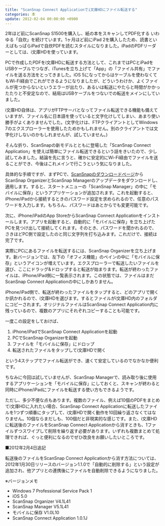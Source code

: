 ```yaml
---
title: "ScanSnap Connect Applicationでi文庫HDにファイル転送する"
categories: 本
update: 2012-02-04 00:00:00 +0900
---
```


2年ほど前にScanSnap S1500を購入し、紙の本をスキャンしてPDF化する いわゆる「自炊」を続けています。1ヶ月ほど前にiPad 2を購入したため、読書といえばもっぱらiPadで自炊PDFを読むスタイルになりました。iPadのPDFリーダーとしては、i文庫HDを使っています。

PCで作成したPDFをi文庫HDに転送する方法として、これまではPCとiPadをUSBケーブルでつなぎ、iTunesを立ち上げて「App」の「ファイル共有」でファイルを送る方法をとってきました。iOS 5になってからはケーブルを使わなくてもWi-Fi経由でこれができるようになりましたが、どういうわけか、よくファイルが見つからないというエラーが出たり、あるいは転送にやたらと時間がかかったたりと不安定なので、結局はUSBケーブルをつないでの転送をメインにしていました。

i文庫HD自体は、アプリがFTPサーバとなってファイル転送できる機能も備えていますが、ファイル名に日本語を使っていると文字化けしてしまい、あまり使い勝手がよくありませんでした。(文字化けは、FTPクライアントとしてWindows 7のエクスプローラーを使用したためかもしれません。別のクライアントでは文字化けしないのかもしれませんが、試していません。)

そんな折り、ScanSnapの新モデルとともに登場した「ScanSnap Connect Application」を使えば簡単にファイル転送できるという話をきいたので、少し試してみました。結論を先に言うと、確かに安定的にWi-Fi経由でファイルを送ることができ、今後はこれメインで行こうという気になりました。

具体的な手順ですが、まずPCで、[ScanSnapのダウンロードページ](http://scansnap.fujitsu.com/jp/downloads/)からScanSnap OrganizerとScanSnap Managerのアップデータをダウンロードし、適用します。すると、スタートメニューの「ScanSnap Manager」の中に「モバイルに保存」というアプリケーションが追加されます。これを起動すると、iPhone/iPadから接続するときのパスワード設定を求められるので、任意のパスワードを入力します。もちろん、パスワードはあとからでも変更可能です。

次に、iPhone/iPadのApp StoreからScanSnap Connect Applicationをインストールします。アプリを起動すると、自動的に「モバイルに保存」を立ち上げたPCを見つけ出して接続してくれます。そのとき、パスワードを聞かれるので、さきほどPC側で設定したのと同じ文字列を打ち込みます。これだけで、接続は完了です。

実際にPCにあるファイルを転送するには、ScanSnap Organizerを立ち上げます。新バージョンでは、左下の「オフィス機能」のペインの中に「モバイルに保存」というアイコンが増えています。エクスプローラーで転送したいファイルを選び、ここにドラッグ&ドロップすると転送が始まります。転送が終わったファイルは、iPhone/iPad側に一覧表示されます。この状態では、ファイルはまだScanSnap Connect Applicationの中にしかありません。

iPhone/iPad側で、転送が終わったファイルをタップすると、どのアプリで開くか訊かれるので、i文庫HDを選びます。するとファイルがi文庫HD内のフォルダにコピーされます。オリジナルファイルはScanSnap Connect Application内に残っているので、複数のアプリにそれぞれコピーすることも可能です。

一度この設定をしておけば、

1. iPhone/iPadでScanSnap Connect Applicationを起動
1. PCでScanSnap Organizerを起動
1. ファイルを「モバイルに保存」にドロップ
1. 転送されたファイルをタップしてi文庫HDで開く

という4ステップでファイル転送ができ、速くて安定しているのでなかなか便利です。

ちなみに今回は試していませんが、ScanSnap Managerで、読み取り後に使用するアプリケーションを「モバイルに保存」にしておくと、スキャンが終わると同時にiPhone/iPadにファイルを転送する使い方もできるようです。

ただし、多少不便な点もあります。複数のファイル、例えば10個のPDFをまとめてi文庫HDに入れたい場合、ScanSnap Connect Applicationに転送したファイルを1つずつ順番にタップして、i文庫HDで開く動作を10回繰り返さなくてはなりません。10個ならまだしも、100個だと非現実的な感じです。また、i文庫HDに転送後のファイルをScanSnap Connect Applicationから消すときも、1ファイルずつスワイプして削除を繰り返す必要があります。いずれも複数まとめて処理できれば、ぐっと便利になるのでぜひ改良をお願いしたいところです。

■2012年2月4日追記

転送後のファイルをScanSnap Connect Applicationから消す方法については、2012年1月30日リリースのバージョン1.1.0で「自動的に削除する」という設定が追加され、他アプリとの連携後にファイルを自動削除できるようになりました。

※バージョンメモ

- Windows 7 Professional Service Pack 1
- iOS 5.0
- ScanSnap Organizer V4.1L41
- ScanSnap Manager V5.1L41
- モバイルに保存 V1.0L10
- ScanSnap Connect Application 1.0.1J
